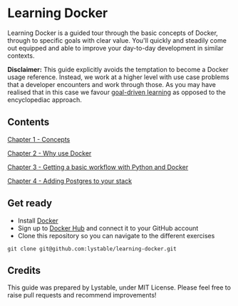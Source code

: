 # Learning Docker

Learning Docker is a guided tour through the basic concepts of Docker, through to specific goals with clear value. You'll quickly and steadily come out equipped and able to improve your day-to-day development in similar contexts.

**Disclaimer:** This guide explicitly avoids the temptation to become a Docker usage reference. Instead, we work at a higher level with use case problems that a developer encounters and work through those. As you may have realised that in this case we favour [goal-driven learning](http://datavibe.com/blog/pros-cons-of-smart-goals) as opposed to the encyclopediac approach.

## Contents

[Chapter 1 - Concepts](./doc/01-concepts.md)

[Chapter 2 - Why use Docker](./doc/02-why-docker.md)

[Chapter 3 - Getting a basic workflow with Python and Docker](./doc/03-python-workflow.md)

[Chapter 4 - Adding Postgres to your stack](./doc/04-python-growing-stack.md)

## Get ready

- Install [Docker](https://docs.docker.com/engine/installation/)
- Sign up to [Docker Hub](https://hub.docker.com/) and connect it to your GitHub account
- Clone this repository so you can navigate to the different exercises
```
git clone git@github.com:lystable/learning-docker.git
```

## Credits

This guide was prepared by Lystable, under MIT License. Please feel free to raise pull requests and recommend improvements!
